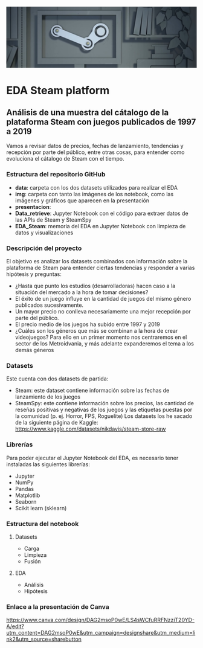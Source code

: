![imagen](./img/readme_banner.jpg)

# EDA Steam platform

## Análisis de una muestra del cátalogo de la plataforma Steam con juegos publicados de 1997 a 2019

Vamos a revisar datos de precios, fechas de lanzamiento, tendencias y recepción por parte del público, entre otras cosas, para entender como evoluciona el cátalogo de Steam con el tiempo.

### Estructura del repositorio GitHub

- **data**: carpeta con los dos datasets utilizados para realizar el EDA
- **img**: carpeta con tanto las imágenes de los notebook, como las imágenes y gráficos que aparecen en la presentación
- **presentacion**:
- **Data_retrieve**: Jupyter Notebook con el código para extraer datos de las APIs de Steam y SteamSpy
- **EDA_Steam**: memoria del EDA en Jupyter Notebook con limpieza de datos y visualizaciones

### Descripción del proyecto

El objetivo es analizar los datasets combinados con información sobre la plataforma de Steam para entender ciertas tendencias y responder a varias hipótesis y preguntas:
- ¿Hasta que punto los estudios (desarrolladoras) hacen caso a la situación del mercado a la hora de tomar decisiones?
- El éxito de un juego influye en la cantidad de juegos del mismo género publicados sucesivamente.
- Un mayor precio no conlleva necesariamente una mejor recepción por parte del público.
- El precio medio de los juegos ha subido entre 1997 y 2019
- ¿Cuáles son los géneros que más se combinan a la hora de crear videojuegos?
Para ello en un primer momento nos centraremos en el sector de los Metroidvania, y más adelante expanderemos el tema a los demás géneros

### Datasets

Este cuenta con dos datasets de partida:
- Steam: este dataset contiene información sobre las fechas de lanzamiento de los juegos
- SteamSpy: este contiene información sobre los precios, las cantidad de reseñas positivas y negativas de los juegos y las etiquetas puestas por la comunidad (p. ej. Horror, FPS, Roguelite)
Los datasets los he sacado de la siguiente página de Kaggle: https://www.kaggle.com/datasets/nikdavis/steam-store-raw

### Librerías

Para poder ejecutar el Jupyter Notebook del EDA, es necesario tener instaladas las siguientes librerías:
- Jupyter
- NumPy
- Pandas
- Matplotlib
- Seaborn
- Scikit learn (sklearn)

### Estructura del notebook

1. Datasets
    - Carga
    - Limpieza
    - Fusión

1. EDA
    - Análisis
    - Hipótesis

### Enlace a la presentación de Canva
https://www.canva.com/design/DAG2msoP0wE/LS4sWCfuRRFNzziT20YD-A/edit?utm_content=DAG2msoP0wE&utm_campaign=designshare&utm_medium=link2&utm_source=sharebutton
